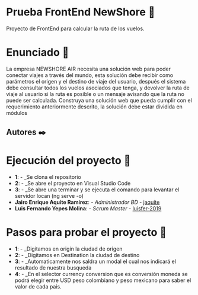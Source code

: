 # Prueba FrontEnd NewShore 🚀

Proyecto de FrontEnd para calcular la ruta de los vuelos.

# Enunciado 🎯

La empresa NEWSHORE AIR necesita una solución web para poder conectar viajes a través del 
mundo, esta solución debe recibir como parámetros el origen y el destino de viaje del usuario,
después el sistema debe consultar todos los vuelos asociados que tenga, y devolver la ruta de viaje 
al usuario si la ruta es posible o un mensaje avisando que la ruta no puede ser calculada.
Construya una solución web que pueda cumplir con el requerimiento anteriormente descrito, la 
solución debe estar dividida en módulos
## Autores ✒️

# Ejecución del proyecto 🎯

- **1**: - _Se clona el repositorio
- **2**: - _Se abre el proyecto en Visual Studio Code 
- **3**: - _Se abre una terminar y se ejecuta el comando para levantar el servidor locan (ng serve -o) 
- **Jairo Enrique Aquite Ramirez**: - _Administrador BD_ - [jaquite](https://github.com/jaquite)
- **Luis Fernando Yepes Molina**: - _Scrum Master_ - [luisfer-2019](https://github.com/luisfer-2019)

# Pasos para probar el proyecto 🎯

- **1**: - _Digitamos en origin la ciudad de origen
- **2**: - _Digitamos en Destination la ciudad de destino  
- **3**: - _Automaticamente nos saldra un modal el cual nos indicará el resultado de nuestra busqueda
- **4**: - _En el selector currency conversion que es conversión moneda se podrá elegir entre USD peso colombiano y peso mexicano para saber el valor de cada pais.

